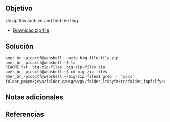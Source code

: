 ## Objetivo
Unzip this archive and find the flag.

- [Download zip file](https://artifacts.picoctf.net/c/504/big-zip-files.zip)

## Solución
```bash
amer_br_-picoctf@webshell: unzip big-file-file.zip
amer_br_-picoctf@webshell:~$ ls
README.txt  big-zip-files  big-zip-files.zip
amer_br_-picoctf@webshell:~$ cd big-zip-files
amer_br_-picoctf@webshell:~/big-zip-files$ grep -r "pico"
folder_pmbymkjcya/folder_cawigcwvgv/folder_ltdayfmktr/folder_fnpfclfyee/whzxrpivpqld.txt:information on the record will last a billion years. Genes and brains and books encode picoCTF{gr3p_15_m4g1c_ef8790dc}
```
## Notas adicionales
## Referencias
